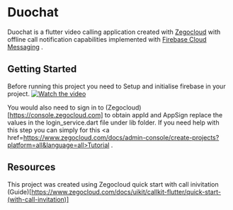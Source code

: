 # Duochat

Duochat is a flutter video calling application created with <a  href=https://www.zegocloud.com/docs/uikit/callkit-flutter/quick-start-(with-call-invitation)>Zegocloud</a>  with offline call notification capabilities implemented with [Firebase Cloud Messaging](https://firebase.google.com/docs/cloud-messaging?hl=en&authuser=0) . 

## Getting Started

Before running this project you need to Setup and initialise firebase in your project. [![Watch the video](https://img.youtube.com/vi/FkFvQ0SaT1I/default.jpg)](https://www.youtube.com/watch?v=FkFvQ0SaT1I&embeds_referring_euri=https%3A%2F%2Ffirebase.google.com%2F&embeds_referring_origin=https%3A%2F%2Ffirebase.google.com&source_ve_path=Mjg2NTksMTM5MTE3LDI4NjY2&feature=emb_logo) 
 
You would also need to sign in to (Zegocloud)[https://console.zegocloud.com] to obtain appId and AppSign replace the values in the login_service.dart file  under lib folder. 
If you need help with this step you can simply for this <a  href=https://www.zegocloud.com/docs/admin-console/create-projects?platform=all&language=all>Tutorial</a> .

## Resources

This project was created  using Zegocloud quick start with call inivitation (Guide)[https://www.zegocloud.com/docs/uikit/callkit-flutter/quick-start-(with-call-invitation)]
